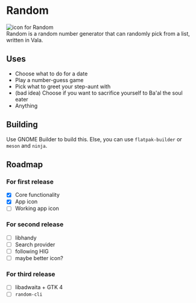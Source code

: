 # Random
![icon for Random](https://codeberg.org/foreverxml/random/raw/branch/hig/data/icons/hicolor/scalable/apps/page.codeberg.foreverxml.Random.svg)   
Random is a random number generator that can randomly pick from a list, written in Vala.
## Uses
- Choose what to do for a date
- Play a number-guess game
- Pick what to greet your step-aunt with
- (bad idea) Choose if you want to sacrifice yourself to Ba'al the soul eater
- Anything
## Building
Use GNOME Builder to build this. Else, you can use `flatpak-builder` or `meson` and `ninja`.
## Roadmap
### For first release
- [x] Core functionality
- [x] App icon
- [ ] Working app icon
### For second release
- [ ] libhandy
- [ ] Search provider
- [ ] following HIG
- [ ] maybe better icon?
### For third release
- [ ] libadwaita + GTK 4
- [ ] `random-cli`